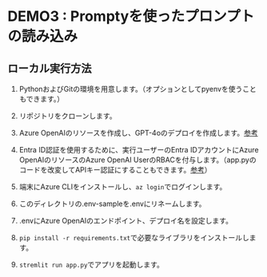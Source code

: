 # DEMO3 : Promptyを使ったプロンプトの読み込み

## ローカル実行方法
1. PythonおよびGitの環境を用意します。（オプションとしてpyenvを使うこともできます。）

1. リポジトリをクローンします。
1. Azure OpenAIのリソースを作成し、GPT-4oのデプロイを作成します。[参考](https://learn.microsoft.com/ja-jp/azure/ai-services/openai/how-to/create-resource?pivots=web-portal)
1. Entra ID認証を使用するために、実行ユーザーのEntra IDアカウントにAzure OpenAIのリソースのAzure OpenAI UserのRBACを付与します。（app.pyのコードを改変してAPIキー認証にすることもできます。[参考](https://learn.microsoft.com/ja-jp/azure/ai-services/openai/how-to/chatgpt?tabs=python-new#work-with-chat-completion-models)）
1. 端末にAzure CLIをインストールし、`az login`でログインします。
1. このディレクトリの.env-sampleを.envにリネームします。
1. .envにAzure OpenAIのエンドポイント、デプロイ名を設定します。
1. `pip install -r requirements.txt`で必要なライブラリをインストールします。
1. `stremlit run app.py`でアプリを起動します。

